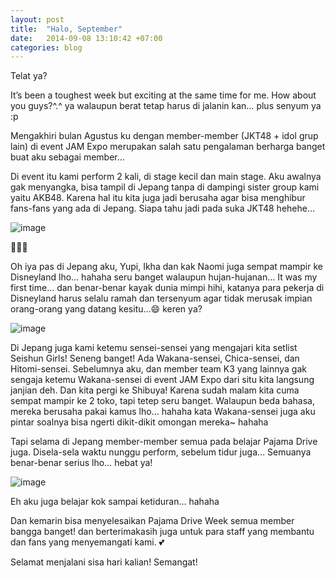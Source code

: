 ```yaml
---
layout: post
title:  "Halo, September"
date:   2014-09-08 13:10:42 +07:00
categories: blog
---
```

Telat ya?

It’s been a toughest week but exciting at the same time for me. How about you guys?^.^ ya walaupun berat tetap harus di jalanin kan… plus senyum ya :p

Mengakhiri bulan Agustus ku dengan member-member (JKT48 + idol grup lain) di event JAM Expo merupakan salah satu pengalaman berharga banget buat aku sebagai member…

Di event itu kami perform 2 kali, di stage kecil dan main stage. Aku awalnya gak menyangka, bisa tampil di Jepang tanpa di dampingi sister group kami yaitu AKB48. Karena hal itu kita juga jadi berusaha agar bisa menghibur fans-fans yang ada di Jepang. Siapa tahu jadi pada suka JKT48 hehehe…

![image]({{site.baseurl}}/assets/img/wpid-14094838567172.jpg)

💟💟💟

Oh iya pas di Jepang aku, Yupi, Ikha dan kak Naomi juga sempat mampir ke Disneyland lho… hahaha seru banget walaupun hujan-hujanan… It was my first time… dan benar-benar kayak dunia mimpi hihi, katanya para pekerja di Disneyland harus selalu ramah dan tersenyum agar tidak merusak impian orang-orang yang datang kesitu…😄 keren ya?

![image]({{site.baseurl}}/assets/img/wpid-14096142006252.jpg)

Di Jepang juga kami ketemu sensei-sensei yang mengajari kita setlist Seishun Girls! Seneng banget! Ada Wakana-sensei, Chica-sensei, dan Hitomi-sensei. Sebelumnya aku, dan member team K3 yang lainnya gak sengaja ketemu Wakana-sensei di event JAM Expo dari situ kita langsung janjian deh. Dan kita pergi ke Shibuya! Karena sudah malam kita cuma sempat mampir ke 2 toko, tapi tetep seru banget. Walaupun beda bahasa, mereka berusaha pakai kamus lho… hahaha kata Wakana-sensei juga aku pintar soalnya bisa ngerti dikit-dikit omongan mereka~ hahaha

Tapi selama di Jepang member-member semua pada belajar Pajama Drive juga. Disela-sela waktu nunggu perform, sebelum tidur juga… Semuanya benar-benar serius lho… hebat ya!

![image]({{site.baseurl}}/assets/img/wpid-beautyplus_20140908130340_save2.jpg)

Eh aku juga belajar kok sampai ketiduran… hahaha

Dan kemarin bisa menyelesaikan Pajama Drive Week semua member bangga banget! dan berterimakasih juga untuk para staff yang membantu dan fans yang menyemangati kami. 💕

Selamat menjalani sisa hari kalian! Semangat!
